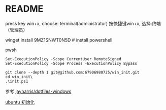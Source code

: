 # README

press key win+x, choose: terminal(administrator) 按快捷键win+x, 选择:终端（管理员）

winget install 9MZ1SNWT0N5D # install powershell

pwsh

``` pwsh
Set-ExecutionPolicy -Scope CurrentUser RemoteSigned
Set-ExecutionPolicy -Scope Process -ExecutionPolicy Bypass

git clone --depth 1 git@github.com:67906980725/win_init.git
cd win_init\
.\init.ps1
```

参考 [jayharris/dotfiles-windows](https://github.com/jayharris/dotfiles-windows)

[ubuntu 初始化](./ubuntu_init/README.md)
